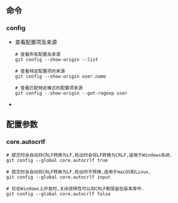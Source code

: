 ## 命令

### config

- 查看配置项及来源
  
  ```shell
  # 查看所有配置及来源
  git config --show-origin --list
  
  # 查看特定配置项的来源
  git config --show-origin user.name
  
  # 查看匹配特定模式的配置项来源
  git config --show-origin --get-regexp user
  ```
  
  

- 



## 配置参数

### core.autocrlf

```shell
# 提交时会自动将CRLF转换为LF,检出时会将LF转换为CRLF,适用于Windows系统.
git config --global core.autocrlf true

# 提交时会自动将CRLF转换为LF,检出时不转换,适用于macOS和Linux.
git config --global core.autocrlf input

# 仅在Windows上开发时,关闭该特性可以将CRLF都保留在版本库中.
git config --global core.autocrlf false
```


